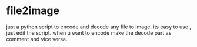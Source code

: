 # file2image
just a python script to encode and decode any file to image.
its easy to use , just edit the script. when u want to encode make the decode part as comment and vice versa.
